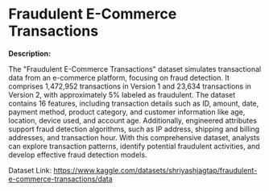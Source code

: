 # Fraudulent E-Commerce Transactions

**Description:**

The "Fraudulent E-Commerce Transactions" dataset simulates transactional data from an e-commerce platform, focusing on fraud detection. It comprises 1,472,952 transactions in Version 1 and 23,634 transactions in Version 2, with approximately 5% labeled as fraudulent. The dataset contains 16 features, including transaction details such as ID, amount, date, payment method, product category, and customer information like age, location, device used, and account age. Additionally, engineered attributes support fraud detection algorithms, such as IP address, shipping and billing addresses, and transaction hour. With this comprehensive dataset, analysts can explore transaction patterns, identify potential fraudulent activities, and develop effective fraud detection models.

Dataset Link: https://www.kaggle.com/datasets/shriyashjagtap/fraudulent-e-commerce-transactions/data
